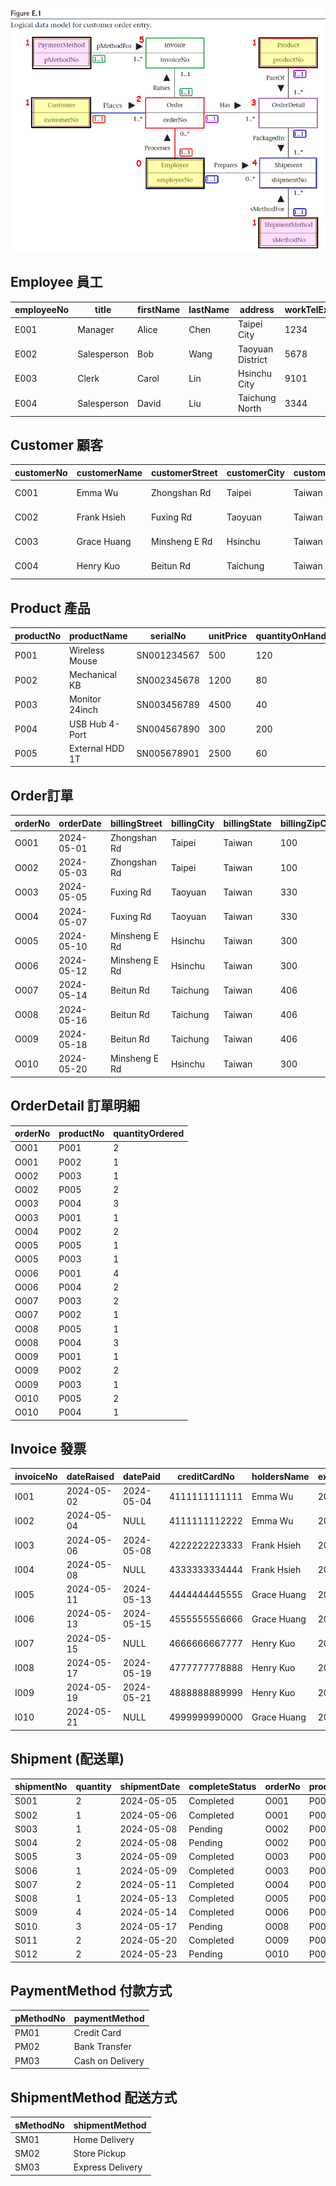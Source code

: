 ![EDR](https://raw.githubusercontent.com/Ne1214/Student-Dormitory-Management-System/refs/heads/main/note/image.png)
## Employee 員工
| employeeNo | title       | firstName | lastName | address          | workTelExt | homeTelNo  | empEmailAddress                                         | socialSecurityNumber | DOB        | position | sex | salary | dateStarted |
| ---------- | ----------- | --------- | -------- | ---------------- | ---------- | ---------- | ------------------------------------------------------- | -------------------- | ---------- | -------- | --- | ------ | ----------- |
| E001       | Manager     | Alice     | Chen     | Taipei City      | 1234       | 0912345678 | [alice.chen@example.com](mailto:alice.chen@example.com) | A123456789           | 1985-03-12 | Manager  | F   | 55000  | 2010-05-01  |
| E002       | Salesperson | Bob       | Wang     | Taoyuan District | 5678       | 0922333444 | [bob.wang@example.com](mailto:bob.wang@example.com)     | B987654321           | 1990-07-24 | Sales    | M   | 48000  | 2015-09-10  |
| E003       | Clerk       | Carol     | Lin      | Hsinchu City     | 9101       | 0933222111 | [carol.lin@example.com](mailto:carol.lin@example.com)   | C112233445           | 1993-12-05 | Clerk    | F   | 45000  | 2018-03-15  |
| E004       | Salesperson | David     | Liu      | Taichung North   | 3344       | 0955667788 | [david.liu@example.com](mailto:david.liu@example.com)   | D556677889           | 1988-11-18 | Sales    | M   | 50000  | 2012-06-20  |


## Customer 顧客
| customerNo | customerName | customerStreet | customerCity | customerState | customerZipCode | custTelNo  | custFaxNo  | DOB        | maritalStatus | creditRating |
| ---------- | ------------ | -------------- | ------------ | ------------- | --------------- | ---------- | ---------- | ---------- | ------------- | ------------ |
| C001       | Emma Wu      | Zhongshan Rd   | Taipei       | Taiwan        | 100             | 0912123456 | 0223456789 | 1992-05-14 | Single        | A            |
| C002       | Frank Hsieh  | Fuxing Rd      | Taoyuan      | Taiwan        | 330             | 0922987654 | 0334455667 | 1987-09-22 | Married       | B            |
| C003       | Grace Huang  | Minsheng E Rd  | Hsinchu      | Taiwan        | 300             | 0933456123 | 0345678910 | 1995-02-08 | Single        | A            |
| C004       | Henry Kuo    | Beitun Rd      | Taichung     | Taiwan        | 406             | 0956677889 | 0423344556 | 1983-07-30 | Married       | C            |


## Product 產品
| productNo | productName     | serialNo    | unitPrice | quantityOnHand | reorderLevel | reorderQuantity | reorderLeadTime |
| --------- | --------------- | ----------- | --------- | -------------- | ------------ | --------------- | --------------- |
| P001      | Wireless Mouse  | SN001234567 | 500       | 120            | 10           | 50              | 7               |
| P002      | Mechanical KB   | SN002345678 | 1200      | 80             | 15           | 30              | 10              |
| P003      | Monitor 24inch  | SN003456789 | 4500      | 40             | 5            | 20              | 14              |
| P004      | USB Hub 4-Port  | SN004567890 | 300       | 200            | 20           | 60              | 5               |
| P005      | External HDD 1T | SN005678901 | 2500      | 60             | 8            | 25              | 12              |


## Order訂單
| orderNo | orderDate  | billingStreet | billingCity | billingState | billingZipCode | promisedDate | status  | customerNo | employeeNo |
| ------- | ---------- | ------------- | ----------- | ------------ | -------------- | ------------ | ------- | ---------- | ---------- |
| O001    | 2024-05-01 | Zhongshan Rd  | Taipei      | Taiwan       | 100            | 2024-05-08   | Shipped | C001       | E002       |
| O002    | 2024-05-03 | Zhongshan Rd  | Taipei      | Taiwan       | 100            | 2024-05-10   | Pending | C001       | E003       |
| O003    | 2024-05-05 | Fuxing Rd     | Taoyuan     | Taiwan       | 330            | 2024-05-12   | Shipped | C002       | E004       |
| O004    | 2024-05-07 | Fuxing Rd     | Taoyuan     | Taiwan       | 330            | 2024-05-14   | Pending | C002       | E002       |
| O005    | 2024-05-10 | Minsheng E Rd | Hsinchu     | Taiwan       | 300            | 2024-05-17   | Shipped | C003       | E001       |
| O006    | 2024-05-12 | Minsheng E Rd | Hsinchu     | Taiwan       | 300            | 2024-05-19   | Shipped | C003       | E003       |
| O007    | 2024-05-14 | Beitun Rd     | Taichung    | Taiwan       | 406            | 2024-05-21   | Pending | C004       | E002       |
| O008    | 2024-05-16 | Beitun Rd     | Taichung    | Taiwan       | 406            | 2024-05-23   | Shipped | C004       | E004       |
| O009    | 2024-05-18 | Beitun Rd     | Taichung    | Taiwan       | 406            | 2024-05-25   | Shipped | C004       | E003       |
| O010    | 2024-05-20 | Minsheng E Rd | Hsinchu     | Taiwan       | 300            | 2024-05-27   | Pending | C003       | E001       |


## OrderDetail 訂單明細 
| orderNo | productNo | quantityOrdered |
| ------- | --------- | --------------- |
| O001    | P001      | 2               |
| O001    | P002      | 1               |
| O002    | P003      | 1               |
| O002    | P005      | 2               |
| O003    | P004      | 3               |
| O003    | P001      | 1               |
| O004    | P002      | 2               |
| O005    | P005      | 1               |
| O005    | P003      | 1               |
| O006    | P001      | 4               |
| O006    | P004      | 2               |
| O007    | P003      | 2               |
| O007    | P002      | 1               |
| O008    | P005      | 1               |
| O008    | P004      | 3               |
| O009    | P001      | 1               |
| O009    | P002      | 2               |
| O009    | P003      | 1               |
| O010    | P005      | 2               |
| O010    | P004      | 1               |


##  Invoice 發票
| invoiceNo | dateRaised | datePaid   | creditCardNo  | holdersName | expiryDate | orderNo | pMethodNo |
| --------- | ---------- | ---------- | ------------- | ----------- | ---------- | ------- | --------- |
| I001      | 2024-05-02 | 2024-05-04 | 4111111111111 | Emma Wu     | 2026-12    | O001    | PM01      |
| I002      | 2024-05-04 | NULL       | 4111111112222 | Emma Wu     | 2026-12    | O002    | PM02      |
| I003      | 2024-05-06 | 2024-05-08 | 4222222223333 | Frank Hsieh | 2025-10    | O003    | PM01      |
| I004      | 2024-05-08 | NULL       | 4333333334444 | Frank Hsieh | 2027-01    | O004    | PM03      |
| I005      | 2024-05-11 | 2024-05-13 | 4444444445555 | Grace Huang | 2025-09    | O005    | PM01      |
| I006      | 2024-05-13 | 2024-05-15 | 4555555556666 | Grace Huang | 2026-03    | O006    | PM02      |
| I007      | 2024-05-15 | NULL       | 4666666667777 | Henry Kuo   | 2025-08    | O007    | PM03      |
| I008      | 2024-05-17 | 2024-05-19 | 4777777778888 | Henry Kuo   | 2026-11    | O008    | PM01      |
| I009      | 2024-05-19 | 2024-05-21 | 4888888889999 | Henry Kuo   | 2027-05    | O009    | PM02      |
| I010      | 2024-05-21 | NULL       | 4999999990000 | Grace Huang | 2026-06    | O010    | PM01      |


## Shipment (配送單)
| shipmentNo | quantity | shipmentDate | completeStatus | orderNo | productNo | employeeNo | sMethodNo |
| ---------- | -------- | ------------ | -------------- | ------- | --------- | ---------- | --------- |
| S001       | 2        | 2024-05-05   | Completed      | O001    | P001      | E002       | SM01      |
| S002       | 1        | 2024-05-06   | Completed      | O001    | P002      | E003       | SM02      |
| S003       | 1        | 2024-05-08   | Pending        | O002    | P003      | E003       | SM01      |
| S004       | 2        | 2024-05-08   | Pending        | O002    | P005      | E003       | SM03      |
| S005       | 3        | 2024-05-09   | Completed      | O003    | P004      | E004       | SM01      |
| S006       | 1        | 2024-05-09   | Completed      | O003    | P001      | E004       | SM02      |
| S007       | 2        | 2024-05-11   | Completed      | O004    | P002      | E002       | SM03      |
| S008       | 1        | 2024-05-13   | Completed      | O005    | P005      | E001       | SM01      |
| S009       | 4        | 2024-05-14   | Completed      | O006    | P001      | E003       | SM02      |
| S010       | 3        | 2024-05-17   | Pending        | O008    | P004      | E004       | SM03      |
| S011       | 2        | 2024-05-20   | Completed      | O009    | P002      | E003       | SM01      |
| S012       | 2        | 2024-05-23   | Pending        | O010    | P005      | E001       | SM02      |


## PaymentMethod 付款方式
| pMethodNo | paymentMethod    |
| --------- | ---------------- |
| PM01      | Credit Card      |
| PM02      | Bank Transfer    |
| PM03      | Cash on Delivery |


## ShipmentMethod 配送方式
| sMethodNo | shipmentMethod   |
| --------- | ---------------- |
| SM01      | Home Delivery    |
| SM02      | Store Pickup     |
| SM03      | Express Delivery |


